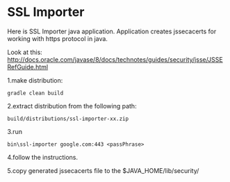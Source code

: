 # SSL Importer
Here is SSL Importer java application.
Application creates jssecacerts for working with https protocol in java. 

Look at this:
http://docs.oracle.com/javase/8/docs/technotes/guides/security/jsse/JSSERefGuide.html

1.make distribution:

    gradle clean build

2.extract distribution from the following path:
    
    build/distributions/ssl-importer-xx.zip

3.run

    bin\ssl-importer google.com:443 <passPhrase>

4.follow the instructions.

5.copy generated jssecacerts file to the $JAVA_HOME/lib/security/